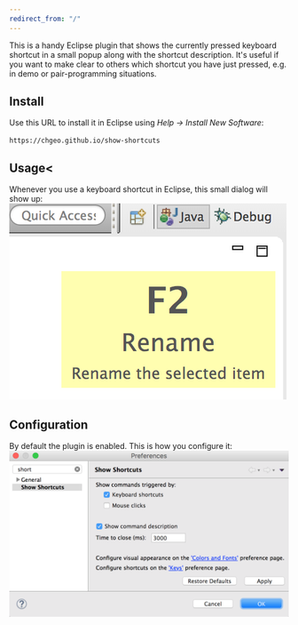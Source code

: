```yaml
---
redirect_from: "/"
---
```


This is a handy Eclipse plugin that shows the currently pressed keyboard shortcut in a small popup along with the shortcut description.
It's useful if you want to make clear to others which shortcut you have just pressed, e.g. in demo or pair-programming situations. </p>

## Install
  Use this URL to install it in Eclipse using _Help -> Install New Software_:

`
https://chgeo.github.io/show-shortcuts
`

## Usage<
Whenever you use a keyboard shortcut in Eclipse, this small dialog will show up:
![Shortcut Popup](../images/ShortcutPopup.png)


## Configuration
By default the plugin is enabled. This is how you configure it:
![Preferences](../images/ShowShortcut_Preferences.png)
